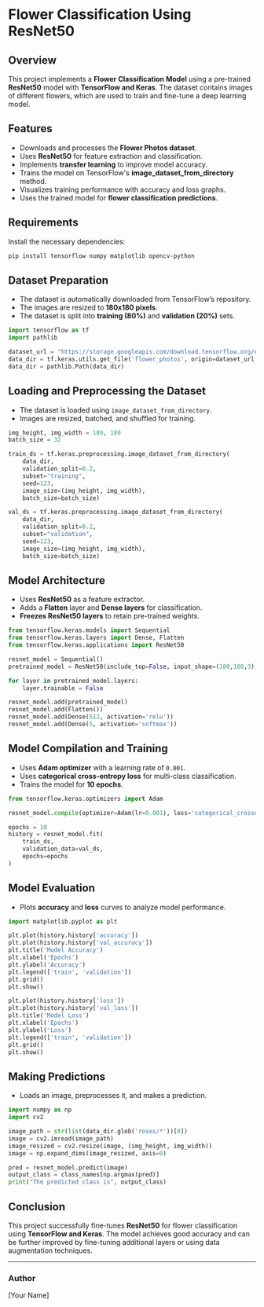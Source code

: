 # Flower Classification Using ResNet50

## Overview
This project implements a **Flower Classification Model** using a pre-trained **ResNet50** model with **TensorFlow and Keras**. The dataset contains images of different flowers, which are used to train and fine-tune a deep learning model.

## Features
- Downloads and processes the **Flower Photos dataset**.
- Uses **ResNet50** for feature extraction and classification.
- Implements **transfer learning** to improve model accuracy.
- Trains the model on TensorFlow's **image_dataset_from_directory** method.
- Visualizes training performance with accuracy and loss graphs.
- Uses the trained model for **flower classification predictions**.

## Requirements
Install the necessary dependencies:
```bash
pip install tensorflow numpy matplotlib opencv-python
```

## Dataset Preparation
- The dataset is automatically downloaded from TensorFlow’s repository.
- The images are resized to **180x180 pixels**.
- The dataset is split into **training (80%)** and **validation (20%)** sets.

```python
import tensorflow as tf
import pathlib

dataset_url = "https://storage.googleapis.com/download.tensorflow.org/example_images/flower_photos.tgz"
data_dir = tf.keras.utils.get_file('flower_photos', origin=dataset_url, untar=True)
data_dir = pathlib.Path(data_dir)
```

## Loading and Preprocessing the Dataset
- The dataset is loaded using `image_dataset_from_directory`.
- Images are resized, batched, and shuffled for training.

```python
img_height, img_width = 180, 180
batch_size = 32

train_ds = tf.keras.preprocessing.image_dataset_from_directory(
    data_dir,
    validation_split=0.2,
    subset="training",
    seed=123,
    image_size=(img_height, img_width),
    batch_size=batch_size)

val_ds = tf.keras.preprocessing.image_dataset_from_directory(
    data_dir,
    validation_split=0.2,
    subset="validation",
    seed=123,
    image_size=(img_height, img_width),
    batch_size=batch_size)
```

## Model Architecture
- Uses **ResNet50** as a feature extractor.
- Adds a **Flatten** layer and **Dense layers** for classification.
- **Freezes ResNet50 layers** to retain pre-trained weights.

```python
from tensorflow.keras.models import Sequential
from tensorflow.keras.layers import Dense, Flatten
from tensorflow.keras.applications import ResNet50

resnet_model = Sequential()
pretrained_model = ResNet50(include_top=False, input_shape=(180,180,3), pooling='avg', weights='imagenet')

for layer in pretrained_model.layers:
    layer.trainable = False

resnet_model.add(pretrained_model)
resnet_model.add(Flatten())
resnet_model.add(Dense(512, activation='relu'))
resnet_model.add(Dense(5, activation='softmax'))
```

## Model Compilation and Training
- Uses **Adam optimizer** with a learning rate of `0.001`.
- Uses **categorical cross-entropy loss** for multi-class classification.
- Trains the model for **10 epochs**.

```python
from tensorflow.keras.optimizers import Adam

resnet_model.compile(optimizer=Adam(lr=0.001), loss='categorical_crossentropy', metrics=['accuracy'])

epochs = 10
history = resnet_model.fit(
    train_ds,
    validation_data=val_ds,
    epochs=epochs
)
```

## Model Evaluation
- Plots **accuracy** and **loss** curves to analyze model performance.

```python
import matplotlib.pyplot as plt

plt.plot(history.history['accuracy'])
plt.plot(history.history['val_accuracy'])
plt.title('Model Accuracy')
plt.xlabel('Epochs')
plt.ylabel('Accuracy')
plt.legend(['train', 'validation'])
plt.grid()
plt.show()

plt.plot(history.history['loss'])
plt.plot(history.history['val_loss'])
plt.title('Model Loss')
plt.xlabel('Epochs')
plt.ylabel('Loss')
plt.legend(['train', 'validation'])
plt.grid()
plt.show()
```

## Making Predictions
- Loads an image, preprocesses it, and makes a prediction.

```python
import numpy as np
import cv2

image_path = str(list(data_dir.glob('roses/*'))[0])
image = cv2.imread(image_path)
image_resized = cv2.resize(image, (img_height, img_width))
image = np.expand_dims(image_resized, axis=0)

pred = resnet_model.predict(image)
output_class = class_names[np.argmax(pred)]
print("The predicted class is", output_class)
```

## Conclusion
This project successfully fine-tunes **ResNet50** for flower classification using **TensorFlow and Keras**. The model achieves good accuracy and can be further improved by fine-tuning additional layers or using data augmentation techniques.

---
### Author
[Your Name]

